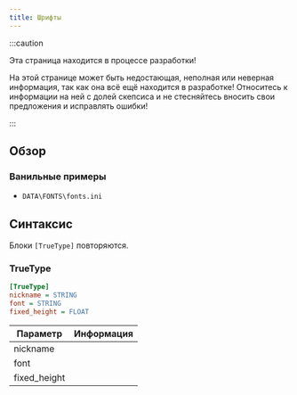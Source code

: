 ```yaml
---
title: Шрифты
---
```


:::caution

Эта страница находится в процессе разработки!

На этой странице может быть недостающая, неполная или неверная информация, так как она всё ещё находится в разработке! Относитесь к информации на ней с долей скепсиса и не стесняйтесь вносить свои предложения и исправлять ошибки!

:::

## Обзор

### Ванильные примеры

- `DATA\FONTS\fonts.ini`

## Синтаксис

Блоки `[TrueType]` повторяются.

### TrueType

```ini
[TrueType]
nickname = STRING
font = STRING
fixed_height = FLOAT
```

| Параметр     | Информация |
| ------------ | ---------- |
| nickname     |            |
| font         |            |
| fixed_height |            |
